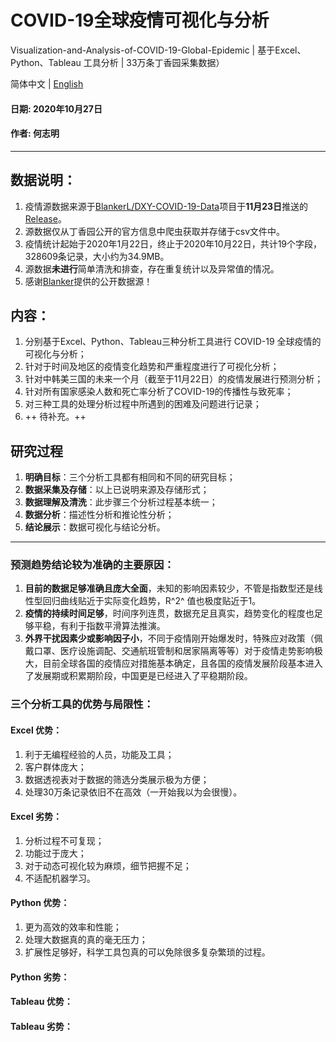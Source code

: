# COVID-19全球疫情可视化与分析
 Visualization-and-Analysis-of-COVID-19-Global-Epidemic | 基于Excel、Python、Tableau 工具分析 | 33万条丁香园采集数据）

简体中文 | [English](README.en.md)

#### 日期: 2020年10月27日
#### 作者: 何志明
---

## 数据说明：
1. 疫情源数据来源于[BlankerL/DXY-COVID-19-Data](https://github.com/BlankerL/DXY-COVID-19-Data#2019%E6%96%B0%E5%9E%8B%E5%86%A0%E7%8A%B6%E7%97%85%E6%AF%92%E7%96%AB%E6%83%85%E6%97%B6%E9%97%B4%E5%BA%8F%E5%88%97%E6%95%B0%E6%8D%AE%E4%BB%93%E5%BA%93)项目于**11月23日**推送的[Release](https://github.com/BlankerL/DXY-COVID-19-Data/releases/tag/2020.10.23)。
2. 源数据仅从丁香园公开的官方信息中爬虫获取并存储于csv文件中。
3. 疫情统计起始于2020年1月22日，终止于2020年10月22日，共计19个字段，328609条记录，大小约为34.9MB。
4. 源数据**未进行**简单清洗和排查，存在重复统计以及异常值的情况。
5. 感谢[Blanker](https://github.com/BlankerL)提供的公开数据源！

## 内容：
1. 分别基于Excel、Python、Tableau三种分析工具进行 COVID-19 全球疫情的可视化与分析；
2. 针对于时间及地区的疫情变化趋势和严重程度进行了可视化分析；
3. 针对中韩美三国的未来一个月（截至于11月22日）的疫情发展进行预测分析；
4. 针对所有国家感染人数和死亡率分析了COVID-19的传播性与致死率；
5. 对三种工具的处理分析过程中所遇到的困难及问题进行记录；
6. ++ 待补充。++

## 研究过程
1. **明确目标**：三个分析工具都有相同和不同的研究目标；
2. **数据采集及存储**：以上已说明来源及存储形式；
3. **数据理解及清洗**：此步骤三个分析过程基本统一；
4. **数据分析**：描述性分析和推论性分析；
5. **结论展示**：数据可视化与结论分析。


---



### 预测趋势结论较为准确的主要原因：
1. **目前的数据足够准确且庞大全面**，未知的影响因素较少，不管是指数型还是线性型回归曲线贴近于实际变化趋势，R^2^ 值也极度贴近于1。
2. **疫情的持续时间足够**，时间序列连贯，数据充足且真实，趋势变化的程度也足够平稳，有利于指数平滑算法推演。
3. **外界干扰因素少或影响因子小**，不同于疫情刚开始爆发时，特殊应对政策（佩戴口罩、医疗设施调配、交通航班管制和居家隔离等等）对于疫情走势影响极大，目前全球各国的疫情应对措施基本确定，且各国的疫情发展阶段基本进入了发展期或积累期阶段，中国更是已经进入了平稳期阶段。


### 三个分析工具的优势与局限性：
#### Excel 优势：
1. 利于无编程经验的人员，功能及工具；
2. 客户群体庞大；
3. 数据透视表对于数据的筛选分类展示极为方便；
4. 处理30万条记录依旧不在高效（一开始我以为会很慢）。

#### Excel 劣势：
1. 分析过程不可复现；
2. 功能过于庞大；
3. 对于动态可视化较为麻烦，细节把握不足；
4. 不适配机器学习。


#### Python 优势：
1. 更为高效的效率和性能；
2. 处理大数据真的真的毫无压力；
3. 扩展性足够好，科学工具包真的可以免除很多复杂繁琐的过程。

#### Python 劣势：


#### Tableau 优势：

#### Tableau 劣势：